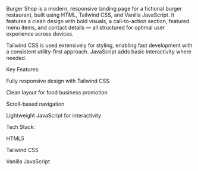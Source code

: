Burger Shop is a modern, responsive landing page for a fictional burger restaurant, built using HTML, Tailwind CSS, and Vanilla JavaScript. It features a clean design with bold visuals, a call-to-action section, featured menu items, and contact details — all structured for optimal user experience across devices.

Tailwind CSS is used extensively for styling, enabling fast development with a consistent utility-first approach. JavaScript adds basic interactivity where needed.

Key Features:

Fully responsive design with Tailwind CSS

Clean layout for food business promotion

Scroll-based navigation

Lightweight JavaScript for interactivity

Tech Stack:

HTML5

Tailwind CSS

Vanilla JavaScript
